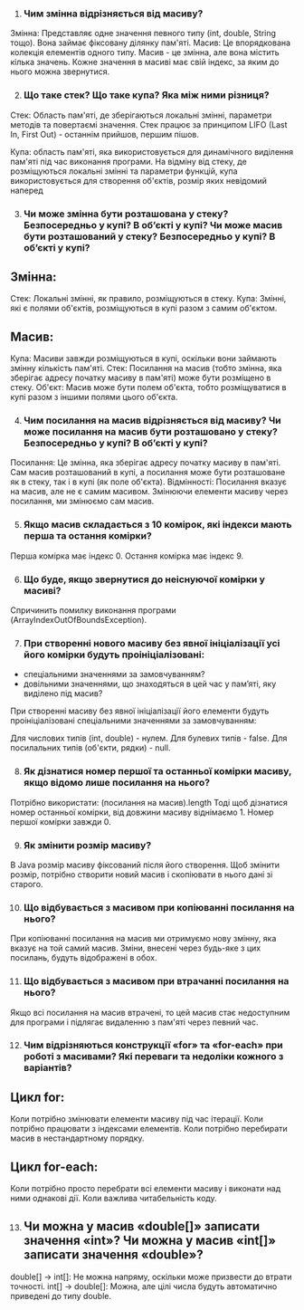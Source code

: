 1. ### Чим змінна відрізняється від масиву?
Змінна: Представляє одне значення певного типу (int, double, String тощо). Вона займає фіксовану ділянку пам'яті.
Масив: Це впорядкована колекція елементів одного типу. Масив - це змінна, але вона містить кілька значень. Кожне значення в масиві має свій індекс, за яким до нього можна звернутися.

2. ### Що таке стек? Що таке купа? Яка між ними різниця?

Стек: Область пам'яті, де зберігаються локальні змінні, параметри методів та повертаємі значення. Стек працює за принципом LIFO (Last In, First Out) - останнім прийшов, першим пішов.

Купа: область пам'яті, яка використовується для динамічного виділення пам'яті під час виконання програми. На відміну від стеку, де розміщуються локальні змінні та параметри функцій, купа використовується для створення об'єктів, розмір яких невідомий наперед

3. ### Чи може змінна бути розташована у стеку? Безпосередньо у купі? В об’єкті у купі? Чи може масив бути розташований у стеку? Безпосередньо у купі? В об’єкті у купі?
## Змінна:
Стек: Локальні змінні, як правило, розміщуються в стеку.
Купа: Змінні, які є полями об'єктів, розміщуються в купі разом з самим об'єктом.
## Масив:
Купа: Масиви завжди розміщуються в купі, оскільки вони займають змінну кількість пам'яті.
Стек: Посилання на масив (тобто змінна, яка зберігає адресу початку масиву в пам'яті) може бути розміщено в стеку.
Об'єкт: Масив може бути полем об'єкта, тобто розміщуватися в купі разом з іншими полями цього об'єкта.

4. ### Чим посилання на масив відрізняється від масиву? Чи може посилання на масив бути розташовано у стеку? Безпосередньо у купі? В об’єкті у купі?
Посилання: Це змінна, яка зберігає адресу початку масиву в пам'яті. Сам масив розташований в купі, а посилання може бути розташоване як в стеку, так і в купі (як поле об'єкта).
Відмінності: Посилання вказує на масив, але не є самим масивом. Змінюючи елементи масиву через посилання, ми змінюємо сам масив.

5. ### Якщо масив складається з 10 комірок, які індекси мають перша та остання комірки?
Перша комірка має індекс 0.
Остання комірка має індекс 9.

6. ### Що буде, якщо звернутися до неіснуючої комірки у масиві?
Спричинить помилку виконання програми (ArrayIndexOutOfBoundsException).

7. ### При створенні нового масиву без явної ініціалізації усі його комірки будуть проініціалізовані:
- спеціальними значеннями за замовчуванням?
- довільними значеннями, що знаходяться в цей час у пам’яті, яку виділено під масив?

При створенні масиву без явної ініціалізації його елементи будуть проініціалізовані спеціальними значеннями за замовчуванням:

Для числових типів (int, double) - нулем.
Для булевих типів - false.
Для посилальних типів (об'єкти, рядки) - null.

8. ### Як дізнатися номер першої та останньої комірки масиву, якщо відомо лише посилання на нього?
Потрібно використати: (посилання на масив).length
Тоді щоб дізнатися номер останньої комірки, від довжини масиву віднімаємо 1. Номер першої комірки завжди 0.

9. ### Як змінити розмір масиву?
В Java розмір масиву фіксований після його створення. Щоб змінити розмір, потрібно створити новий масив і скопіювати в нього дані зі старого.

10. ### Що відбувається з масивом при копіюванні посилання на нього?
При копіюванні посилання на масив ми отримуємо нову змінну, яка вказує на той самий масив. Зміни, внесені через будь-яке з цих посилань, будуть відображені в обох.

11. ### Що відбувається з масивом при втрачанні посилання на нього?
Якщо всі посилання на масив втрачені, то цей масив стає недоступним для програми і підлягає видаленню з пам'яті через певний час.

12. ### Чим відрізняються конструкції «for» та «for-each» при роботі з масивами? Які переваги та недоліки кожного з варіантів?
## Цикл for:
Коли потрібно змінювати елементи масиву під час ітерації.
Коли потрібно працювати з індексами елементів.
Коли потрібно перебирати масив в нестандартному порядку.
## Цикл for-each:
Коли потрібно просто перебрати всі елементи масиву і виконати над ними однакові дії.
Коли важлива читабельність коду.

13. ## Чи можна у масив «double[]» записати значення «int»? Чи можна у масив «int[]» записати значення «double»?
double[] -> int[]: Не можна напряму, оскільки може призвести до втрати точності.
int[] -> double[]: Можна, але цілі числа будуть автоматично приведені до типу double.